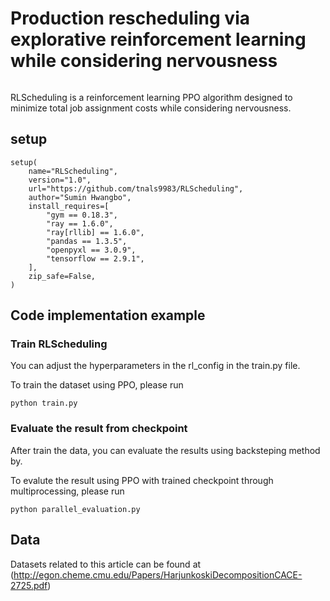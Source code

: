 # Production rescheduling via explorative reinforcement learning while considering nervousness
<div style="display:flex; align-items: center;">

</div>

RLScheduling is a reinforcement learning PPO algorithm designed to minimize total job assignment costs while considering nervousness.


## setup

```
setup(
    name="RLScheduling",
    version="1.0",
    url="https://github.com/tnals9983/RLScheduling",
    author="Sumin Hwangbo",
    install_requires=[
        "gym == 0.18.3",
        "ray == 1.6.0",
        "ray[rllib] == 1.6.0",
        "pandas == 1.3.5",
        "openpyxl == 3.0.9",
        "tensorflow == 2.9.1",
    ],
    zip_safe=False,
)
```

## Code implementation example

### Train RLScheduling

You can adjust the hyperparameters in the rl_config in the train.py file.

To train the dataset using PPO, please run

```
python train.py
```

### Evaluate the result from checkpoint

After train the data, you can evaluate the results using backsteping method by.

To evalute the result using PPO with trained checkpoint through multiprocessing, please run

```
python parallel_evaluation.py
```

## Data

Datasets related to this article can be found at (http://egon.cheme.cmu.edu/Papers/HarjunkoskiDecompositionCACE-2725.pdf)

